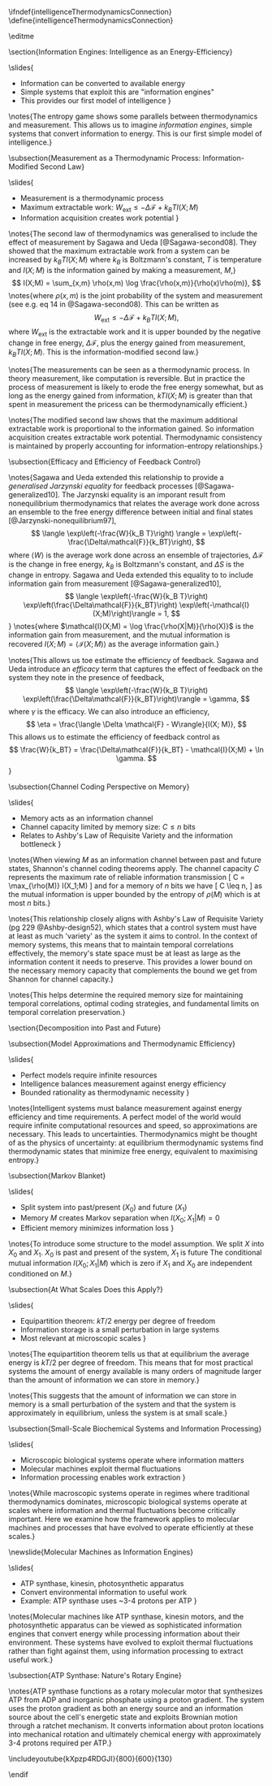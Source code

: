 \ifndef{intelligenceThermodynamicsConnection}
\define{intelligenceThermodynamicsConnection}

\editme

\section{Information Engines: Intelligence as an Energy-Efficiency}

\slides{
* Information can be converted to available energy
* Simple systems that exploit this are "information engines"
* This provides our first model of intelligence
}

\notes{The entropy game shows some parallels between thermodynamics and measurement. This allows us to imagine *information engines*, simple systems that convert information to energy. This is our first simple model of intelligence.}

\subsection{Measurement as a Thermodynamic Process: Information-Modified Second Law}

\slides{
* Measurement is a thermodynamic process
* Maximum extractable work: $W_\text{ext} \leq -\Delta\mathcal{F} + k_BTI(X;M)$
* Information acquisition creates work potential
}

\notes{The second law of thermodynamics was generalised to include the effect of measurement by Sagawa and Ueda [@Sagawa-second08]. They showed that the maximum extractable work from a system can be increased by $k_BTI(X;M)$ where $k_B$ is Boltzmann's constant, $T$ is temperature and $I(X;M)$ is the information gained by making a measurement, $M$,}
$$
I(X;M) = \sum_{x,m} \rho(x,m) \log \frac{\rho(x,m)}{\rho(x)\rho(m)},
$$
\notes{where $\rho(x,m)$ is the joint probability of the system and measurement (see e.g. eq 14 in @Sagawa-second08). This can be written as
$$
W_\text{ext} \leq  - \Delta\mathcal{F} + k_BTI(X;M),
$$
where $W_\text{ext}$ is the extractable work and it is upper bounded by the negative change in free energy, $\Delta \mathcal{F}$, plus the energy gained from measurement, $k_BTI(X;M)$. This is the information-modified second law.}

\notes{The measurements can be seen as a thermodynamic process. In theory measurement, like computation is reversible. But in practice the process of measurement is likely to erode the free energy somewhat, but as long as the energy gained from information, $kTI(X;M)$ is greater than that spent in measurement the pricess can be thermodynamically efficient.}

\notes{The modified second law shows that the maximum additional extractable work is proportional to the information gained. So information acquisition creates extractable work potential. Thermodynamic consistency is maintained by properly accounting for information-entropy relationships.}

\subsection{Efficacy and Efficiency of Feedback Control}

\notes{Sagawa and Ueda extended this relationship to provide a *generalised Jarzynski equality* for feedback processes [@Sagawa-generalized10]. The Jarzynski equality is an imporant result from nonequilibrium thermodynamics that relates the average work done across an ensemble to the free energy difference between initial and final states [@Jarzynski-nonequilibrium97],
$$
\langle \exp\left(-\frac{W}{k_B T}\right) \rangle = \exp\left(-\frac{\Delta\mathcal{F}}{k_BT}\right),
$$
where $\langle W \rangle$ is the average work done across an ensemble of trajectories, $\Delta\mathcal{F}$ is the change in free energy, $k_B$ is Boltzmann's constant, and $\Delta S$ is the change in entropy. Sagawa and Ueda extended this equality to to include information gain from measurement [@Sagawa-generalized10],
$$
\langle \exp\left(-\frac{W}{k_B T}\right) \exp\left(\frac{\Delta\mathcal{F}}{k_BT}\right) \exp\left(-\mathcal{I}(X;M)\right)\rangle = 1,
$$}
\notes{where $\mathcal{I}(X;M) = \log \frac{\rho(X|M)}{\rho(X)}$ is the information gain from measurement, and the mutual information is recovered $I(X;M) = \langle \mathcal{I}(X;M) \rangle$ as the average information gain.}

\notes{This allows us toe estimate the  efficiency of feedback. Sagawa and Ueda introduce an *efficacy* term that captures the effect of feedback on the system they note in the presence of feedback,
$$
\langle \exp\left(-\frac{W}{k_B T}\right) \exp\left(\frac{\Delta\mathcal{F}}{k_BT}\right)\rangle = \gamma,
$$
where $\gamma$ is the efficacy. We can also introduce an efficiency,
$$
\eta = \frac{\langle \Delta \mathcal{F} - W\rangle}{I(X; M)},
$$
This allows us to estimate the efficiency of feedback control as
$$
\frac{W}{k_BT} = \frac{\Delta\mathcal{F}}{k_BT} - \mathcal{I}(X;M) + \ln \gamma.
$$
}

\subsection{Channel Coding Perspective on Memory}

\slides{
* Memory acts as an information channel
* Channel capacity limited by memory size: $C \leq n$ bits
* Relates to Ashby's Law of Requisite Variety and the information bottleneck
}

\notes{When viewing $M$ as an information channel between past and future states, Shannon's channel coding theorems apply. The channel capacity $C$ represents the maximum rate of reliable information transmission
\[
C = \max_{\rho(M)} I(X_1;M)
\]
and for a memory of $n$ bits we have
\[
C \leq n,
\]
as the mutual information is upper bounded by the entropy of $\rho(M)$ which is at most $n$ bits.}

\notes{This relationship closely aligns with Ashby's Law of Requisite Variety (pg 229 @Ashby-design52), which states that a control system must have at least as much 'variety' as the system it aims to control. In the context of memory systems, this means that to maintain temporal correlations effectively, the memory's state space must be at least as large as the information content it needs to preserve. This provides a lower bound on the necessary memory capacity that complements the bound we get from Shannon for channel capacity.}

\notes{This helps determine the required memory size for maintaining temporal correlations, optimal coding strategies, and fundamental limits on temporal correlation preservation.}

\section{Decomposition into Past and Future}

\subsection{Model Approximations and Thermodynamic Efficiency}

\slides{
* Perfect models require infinite resources
* Intelligence balances measurement against energy efficiency
* Bounded rationality as thermodynamic necessity
}

\notes{Intelligent systems must balance measurement against energy efficiency and time requirements. A perfect model of the world would require infinite computational resources and speed, so  approximations are necessary. This leads to uncertainties. Thermodynamics might be thought of as the physics of uncertainty: at equilibrium thermodynamic systems find thermodynamic states that minimize free energy, equivalent to maximising entropy.}

\subsection{Markov Blanket}

\slides{
* Split system into past/present ($X_0$) and future ($X_1$)
* Memory $M$ creates Markov separation when $I(X_0;X_1|M) = 0$
* Efficient memory minimizes information loss
}

\notes{To introduce some structure to the model assumption. We split $X$ into $X_0$ and $X_1$. $X_0$ is past and present of the system, $X_1$ is future The conditional mutual information $I(X_0;X_1|M)$ which is zero if $X_1$ and $X_0$ are independent conditioned on $M$.}


\subsection{At What Scales Does this Apply?}

\slides{
* Equipartition theorem: $kT/2$ energy per degree of freedom
* Information storage is a small perturbation in large systems
* Most relevant at microscopic scales
}

\notes{The equipartition theorem tells us that at equilibrium the average energy is $kT/2$ per degree of freedom. This means that for most practical systems the amount of energy available is many orders of magnitude larger than the amount of information we can store in memory.}

\notes{This suggests that the amount of information we can store in memory is a small perturbation of the system and that the system is approximately in equilibrium, unless the system is at small scale.}

\subsection{Small-Scale Biochemical Systems and Information Processing}

\slides{
* Microscopic biological systems operate where information matters
* Molecular machines exploit thermal fluctuations
* Information processing enables work extraction
}

\notes{While macroscopic systems operate in regimes where traditional thermodynamics dominates, microscopic biological systems operate at scales where information and thermal fluctuations become critically important. Here we examine how the framework applies to molecular machines and processes that have evolved to operate efficiently at these scales.}

\newslide{Molecular Machines as Information Engines}

\slides{
* ATP synthase, kinesin, photosynthetic apparatus
* Convert environmental information to useful work
* Example: ATP synthase uses ~3-4 protons per ATP
}

\notes{Molecular machines like ATP synthase, kinesin motors, and the photosynthetic apparatus can be viewed as sophisticated information engines that convert energy while processing information about their environment. These systems have evolved to exploit thermal fluctuations rather than fight against them, using information processing to extract useful work.}

\subsection{ATP Synthase: Nature's Rotary Engine}

\notes{ATP synthase functions as a rotary molecular motor that synthesizes ATP from ADP and inorganic phosphate using a proton gradient. The system uses the proton gradient as both an energy source and an information source about the cell's energetic state and exploits Brownian motion through a ratchet mechanism. It converts information about proton locations into mechanical rotation and ultimately chemical energy with approximately 3-4 protons required per ATP.}

\includeyoutube{kXpzp4RDGJI}{800}{600}{130}

\endif 
